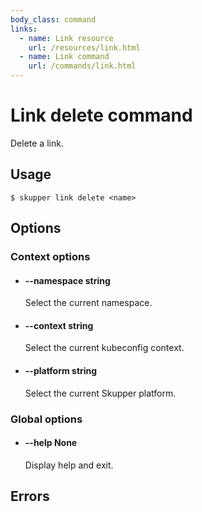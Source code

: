 ```yaml
---
body_class: command
links:
  - name: Link resource
    url: /resources/link.html
  - name: Link command
    url: /commands/link.html
---
```


# Link delete command

<section>

Delete a link.

</section>

<section>

## Usage

~~~ shell
$ skupper link delete <name>
~~~

</section>

<section>

## Options

### Context options

- <h4 id="namespace">--namespace <span class="option-info">string</span></h4>

  Select the current namespace.

- <h4 id="context">--context <span class="option-info">string</span></h4>

  Select the current kubeconfig context.

- <h4 id="platform">--platform <span class="option-info">string</span></h4>

  Select the current Skupper platform.

### Global options

- <h4 id="help">--help <span class="option-info">None</span></h4>

  Display help and exit.

</section>

<section>

## Errors

</section>
